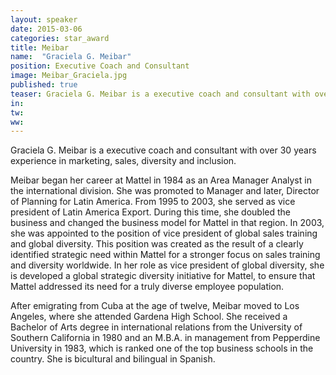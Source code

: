 ```yaml
---
layout: speaker
date: 2015-03-06
categories: star_award
title: Meibar
name:  "Graciela G. Meibar"
position: Executive Coach and Consultant
image: Meibar_Graciela.jpg
published: true
teaser: Graciela G. Meibar is a executive coach and consultant with over 30 years experience in marketing, sales, diversity and inclusion.
in:
tw: 
ww:
---
```


Graciela G. Meibar is a executive coach and consultant with over 30 years experience in marketing, sales, diversity and inclusion.

Meibar began her career at Mattel in 1984 as an Area Manager Analyst in the international division.  She was promoted to Manager and later, Director of Planning for Latin America.  From 1995 to 2003, she served as vice president of Latin America Export.  During this time, she doubled the business and changed the business model for Mattel in that region. In 2003, she was appointed to the position of vice president of global sales training and global diversity.  This position was created as the result of a clearly identified strategic need within Mattel for a stronger focus on sales training and diversity worldwide. In her role as vice president of global diversity, she is developed a global strategic diversity initiative for Mattel, to ensure that Mattel addressed its need for a truly diverse employee population.  

After emigrating from Cuba at the age of twelve, Meibar moved to Los Angeles, where she attended Gardena High School.  She received a Bachelor of Arts degree in international relations from the University of Southern California in 1980 and an M.B.A. in management from Pepperdine University in 1983, which is ranked one of the top business schools in the country.  She is bicultural and bilingual in Spanish. 